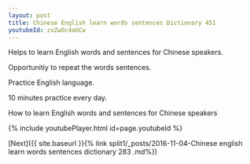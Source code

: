 ```yaml
---
layout: post
title: Chinese English learn words sentences Dictionary 451 
youtubeId: zxZwOc4oUCw
---
```

 
 
Helps to learn English words and sentences for Chinese speakers.

Opportunitiy to repeat the words sentences. 

Practice English language. 
 
10 minutes practice every day. 
 
How to learn English words and sentences for Chinese speakers 
 
{% include youtubePlayer.html id=page.youtubeId %}
 
 
[Next]({{ site.baseurl }}{% link  split1/_posts/2016-11-04-Chinese english learn words sentences dictionary 283 .md%})
 
